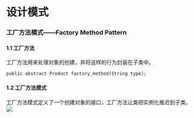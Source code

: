 # 设计模式

### 工厂方法模式——Factory Method Pattern

#### 1.1 工厂方法

工厂方法用来处理对象的创建，并将这样的行为封装在子类中。

```
public abstract Product factory_method(String type);
```

#### 1.2 工厂方法模式

工厂方法模式定义了一个创建对象的接口，工厂方法让类把实例化推迟到子类。![](/imagess/工厂方法模式.png)


